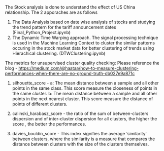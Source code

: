 The Stock analysis is done to understand the effect of US China relationship. The 2 apporaches are as follows
1. The Data Analysis based on date wise analysis of stocks and studying the trend pattern for the tariff announcement dates (Final_Python_Project.ipynb)
2. The Dynamic Time Warping approach. The signal processing technique is used in the Machine Learning Context to cluster the similar patterns occuring in the stock market data for better clustering of trends using Hierachical clustering. (DTWClustering.ipynb)

The metrics for unsupervised cluster quality checking: Please reference the blog - https://medium.com/@haataa/how-to-measure-clustering-performances-when-there-are-no-ground-truth-db027e9a871c

1. silhouette_score - a: The mean distance between a sample and all other points in the same class. This score measure the closeness of points in the same cluster.
b: The mean distance between a sample and all other points in the next nearest cluster. This score measure the distance of points of different clusters. 

2. calinski_harabasz_score - the ratio of the sum of between-clusters dispersion and of inter-cluster dispersion for all clusters, the higher the score , the better the performances.

3. davies_bouldin_score - This index signifies the average ‘similarity’ between clusters, where the similarity is a measure that compares the distance between clusters with the size of the clusters themselves. 

